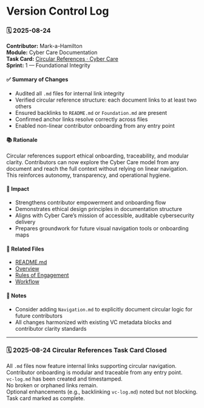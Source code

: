 # Version Control Log
### 🗓️ 2025-08-24  
**Contributor:** Mark-a-Hamilton  
**Module:** Cyber Care Documentation  
**Task Card:** [Circular References · Cyber Care](https://github.com/users/Mark-a-Hamilton/projects/3/views/1?pane=issue&itemId=125648767&issue=Mark-a-Hamilton%7CCyber-Care%7C3)  
**Sprint:** 1 — Foundational Integrity  

#### ✅ Summary of Changes  
- Audited all `.md` files for internal link integrity  
- Verified circular reference structure: each document links to at least two others  
- Ensured backlinks to `README.md` or `Foundation.md` are present  
- Confirmed anchor links resolve correctly across files  
- Enabled non-linear contributor onboarding from any entry point  

#### 📚 Rationale  
Circular references support ethical onboarding, traceability, and modular clarity. Contributors can now explore the Cyber Care model from any document and reach the full context without relying on linear navigation. This reinforces autonomy, transparency, and operational hygiene.

#### 🧭 Impact  
- Strengthens contributor empowerment and onboarding flow  
- Demonstrates ethical design principles in documentation structure  
- Aligns with Cyber Care’s mission of accessible, auditable cybersecurity delivery  
- Prepares groundwork for future visual navigation tools or onboarding maps  

#### 🔗 Related Files  
- [README.md](../README.md)  
- [Overview](./overview.md)
- [Rules of Engagement](./roe.md)
- [Workflow](./workflow.md)  

#### 🧾 Notes  
- Consider adding `Navigation.md` to explicitly document circular logic for future contributors  
- All changes harmonized with existing VC metadata blocks and contributor clarity standards  

---
### 🗓️ 2025-08-24 Circular References Task Card Closed  
All `.md` files now feature internal links supporting circular navigation.  
Contributor onboarding is modular and traceable from any entry point.  
`vc-log.md` has been created and timestamped.  
No broken or orphaned links remain.  
Optional enhancements (e.g., backlinking `vc-log.md`) noted but not blocking.  
Task card marked as complete.

